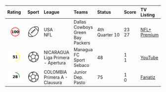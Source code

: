 | Rating                                                                                                                                   | Sport                                                                                                                     | League                               | Teams                               | Status         | Score    | TV Listing                                                          |
|:-----------------------------------------------------------------------------------------------------------------------------------------|:--------------------------------------------------------------------------------------------------------------------------|:-------------------------------------|:------------------------------------|:---------------|:---------|:--------------------------------------------------------------------|
| <img src="https://raw.githubusercontent.com/BlakeDuncan25/Donut-SVG-Ratings/bac4e4a278175106499642192132b1786a9aec38/100.svg" alt="100"> | <img src="https://raw.githubusercontent.com/BlakeDuncan25/Donut-SVG-Ratings/master/football.png" alt="American Football"> | USA<br>NFL                           | Dallas Cowboys<br>Green Bay Packers | 4th Quarter 10 | 23<br>27 | <a href="https://www.nfl.com/plus/replays/">NFL+ Premium</a>        |
| <img src="https://raw.githubusercontent.com/BlakeDuncan25/Donut-SVG-Ratings/bac4e4a278175106499642192132b1786a9aec38/51.svg" alt="51">   | <img src="https://raw.githubusercontent.com/BlakeDuncan25/Donut-SVG-Ratings/master/soccer.png" alt="Soccer">              | NICARAGUA<br>Liga Primera - Apertura | Managua FC<br>Sport Sebaco          | 48             | 1<br>1   | <a href="https://www.youtube.com/@NicaSportsTV/streams">YouTube</a> |
| <img src="https://raw.githubusercontent.com/BlakeDuncan25/Donut-SVG-Ratings/bac4e4a278175106499642192132b1786a9aec38/28.svg" alt="28">   | <img src="https://raw.githubusercontent.com/BlakeDuncan25/Donut-SVG-Ratings/master/soccer.png" alt="Soccer">              | COLOMBIA<br>Primera A - Clausura     | Junior<br>Dep. Pasto                | 75             | 1<br>0   | <a href="https://watch.fanatiz.com/channels">Fanatiz</a>            |